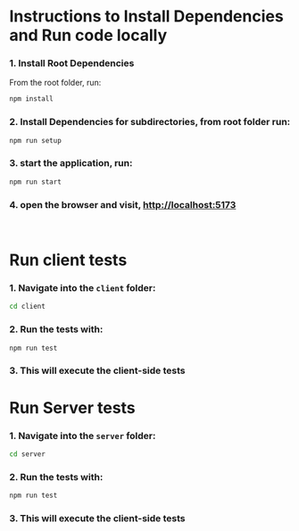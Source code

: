 # Instructions to Install Dependencies and Run code locally

### 1. Install Root Dependencies

From the root folder, run:

```bash
npm install
```

### 2. Install Dependencies for subdirectories, from root folder run:

```bash
npm run setup
```

### 3. start the application, run:

```bash
npm run start
```

### 4. open the browser and visit, [http://localhost:5173](http://localhost:5173)

<br>

# Run client tests

### 1. Navigate into the `client` folder:

```bash
cd client
```

### 2. Run the tests with:

```bash
npm run test
```

### 3. This will execute the client-side tests

# Run Server tests

### 1. Navigate into the `server` folder:

```bash
cd server
```

### 2. Run the tests with:

```bash
npm run test
```

### 3. This will execute the client-side tests
